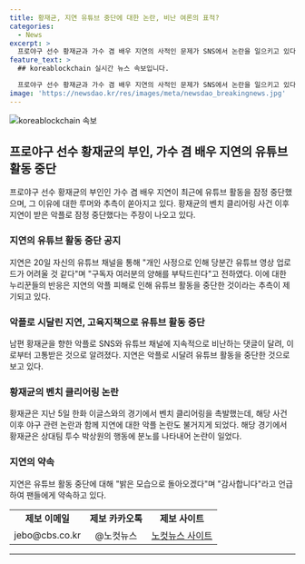 ```yaml
---
title: 황재균, 지연 유튜브 중단에 대한 논란, 비난 여론의 표적?
categories:
  - News
excerpt: >
  프로야구 선수 황재균과 가수 겸 배우 지연의 사적인 문제가 SNS에서 논란을 일으키고 있다. 황재균의 벤치클리어링 사건으로 지연이 악플에 시달려 유튜브 활동을 중단했다는 소식이 전해졌다. 남편을 향한 비난 댓글에 시달리며 개인 사정으로 영상 업로드가 어려울 것이라 밝혔고, 그에 대한 누리꾼들의 반응이 뜨거워지고 있다. 해당 사건과 관련된 언급이 황재균의 분노 표출이 일으킨 일로 이어졌으며, 지금은 지연이 밝은 모습으로 돌아오겠다고 밝히며 화제를 모으고 있다.
feature_text: >
  ## koreablockchain 실시간 뉴스 속보입니다.

  프로야구 선수 황재균과 가수 겸 배우 지연의 사적인 문제가 SNS에서 논란을 일으키고 있다. 황재균의 벤치클리어링 사건으로 지연이 악플에 시달려 유튜브 활동을 중단했다는 소식이 전해졌다. 남편을 향한 비난 댓글에 시달리며 개인 사정으로 영상 업로드가 어려울 것이라 밝혔고, 그에 대한 누리꾼들의 반응이 뜨거워지고 있다. 해당 사건과 관련된 언급이 황재균의 분노 표출이 일으킨 일로 이어졌으며, 지금은 지연이 밝은 모습으로 돌아오겠다고 밝히며 화제를 모으고 있다.
image: 'https://newsdao.kr/res/images/meta/newsdao_breakingnews.jpg'
---
```


<p><img src="https://newsdao.kr/res/images/meta/newsdao_breakingnews.jpg" alt="koreablockchain 속보" /></p>

<h2 data-ke-size="size26">프로야구 선수 황재균의 부인, 가수 겸 배우 지연의 유튜브 활동 중단</h2>

<p data-ke-size="size16">프로야구 선수 황재균의 부인인 가수 겸 배우 지연이 최근에 유튜브 활동을 잠정 중단했으며, 그 이유에 대한 루머와 추측이 쏟아지고 있다. 황재균의 벤치 클리어링 사건 이후 지연이 받은 악플로 잠정 중단했다는 주장이 나오고 있다.</p>

<h3>지연의 유튜브 활동 중단 공지</h3>

<p data-ke-size="size16">지연은 20일 자신의 유튜브 채널을 통해 "개인 사정으로 인해 당분간 유튜브 영상 업로드가 어려울 것 같다"며 "구독자 여러분의 양해를 부탁드린다"고 전하였다. 이에 대한 누리꾼들의 반응은 지연의 악플 피해로 인해 유튜브 활동을 중단한 것이라는 추측이 제기되고 있다.</p>

<h3>악플로 시달린 지연, 고육지책으로 유튜브 활동 중단</h3>

<p data-ke-size="size16">남편 황재균을 향한 악플로 SNS와 유튜브 채널에 지속적으로 비난하는 댓글이 달려, 이로부터 고통받은 것으로 알려졌다. 지연은 악플로 시달려 유튜브 활동을 중단한 것으로 보고 있다. </p>

<h3>황재균의 벤치 클리어링 논란</h3>

<p data-ke-size="size16">황재균은 지난 5일 한화 이글스와의 경기에서 벤치 클리어링을 촉발했는데, 해당 사건 이후 야구 관련 논란과 함께 지연에 대한 악플 논란도 불거지게 되었다. 해당 경기에서 황재균은 상대팀 투수 박상원의 행동에 분노를 나타내어 논란이 일었다.</p>

<h3>지연의 약속</h3>

<p data-ke-size="size16">지연은 유튜브 활동 중단에 대해 "밝은 모습으로 돌아오겠다"며 "감사합니다"라고 언급하여 팬들에게 약속하고 있다.</p>

<table>
  <tr>
    <td style="text-align: center; height: 17px;"><b>제보 이메일</b></td>
    <td style="text-align: center; height: 17px;"><b>제보 카카오톡</b></td>
    <td style="text-align: center; height: 17px;"><b>제보 사이트</b></td>
  </tr>
  <tr>
    <td style="text-align: center; height: 17px;">jebo@cbs.co.kr</td>
    <td style="text-align: center; height: 17px;">@노컷뉴스</td>
    <td style="text-align: center; height: 17px;"><a href="https://url.kr/b71afn" target="_blank" rel="nofollow noopener">노컷뉴스 사이트</a></td>
  </tr>
</table>

<hr>

